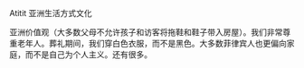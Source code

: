 Atitit 亚洲生活方式文化

亚洲价值观（大多数父母不允许孩子和访客将拖鞋和鞋子带入房屋）。我们非常尊重老年人。葬礼期间，我们穿白色衣服，而不是黑色。大多数菲律宾人也更偏向家庭，而不是自己为个人主义。还有很多。
